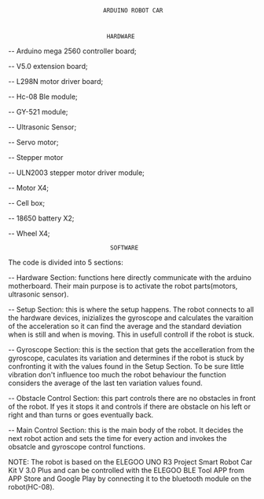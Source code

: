 							   ARDUINO ROBOT CAR
#
##
###
####
#####
								HARDWARE

-- Arduino mega 2560 controller board;

-- V5.0 extension board;

-- L298N motor driver board;

-- Hc-08 Ble module;

-- GY-521 module;

-- Ultrasonic Sensor;

-- Servo motor;

-- Stepper motor

-- ULN2003 stepper motor driver module;

-- Motor X4;

-- Cell box;

-- 18650 battery X2;

-- Wheel X4;




								 SOFTWARE

The code is divided into 5 sections:

-- Hardware Section: functions here directly communicate with the arduino motherboard. Their main purpose is to activate the robot parts(motors, ultrasonic sensor).

-- Setup Section: this is where the setup happens. 
   	The robot connects to all the hardware devices, inizializes the gyroscope and calculates  the varaition of the acceleration so it
	can find the average and the standard deviation when is still and when is moving. This in usefull controll if the robot  is stuck.

-- Gyroscope Section: this is the section that gets the accelleration from the gyroscope, caculates its variation and determines if the 
	robot is stuck by confronting it with the values found in the Setup Section.
	To be sure little vibration don't influence too much the robot behaviour the function considers the average of the last ten
	variation values found. 

-- Obstacle Control Section: this part controls there are no obstacles in front of the robot. If yes it stops it and controls if there are 
	obstacle on his left or right and than turns or goes eventually back. 

-- Main Control Section: this is the main body of the robot. It decides the next robot action and sets the time  for every action and 
	invokes the obsatcle and gyroscope control functions.

NOTE: The robot is based on the ELEGOO UNO R3 Project Smart Robot Car Kit V 3.0 Plus and can be controlled with the ELEGOO BLE Tool APP from APP Store and Google Play by connecting it to the bluetooth module on the robot(HC-08).
